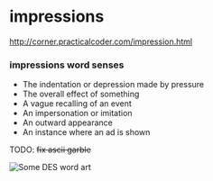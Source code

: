 # impressions

http://corner.practicalcoder.com/impression.html

### impressions word senses
- The indentation or depression made by pressure
- The overall effect of something
- A vague recalling of an event
- An impersonation or imitation 
- An outward appearance
- An instance where an ad is shown 

TODO: <s>fix ascii garble</s>

![Some DES word art](http://mnemonic.practicalcoder.com/commentcloud.png?raw=true)
